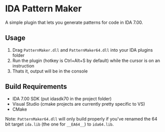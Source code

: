 # IDA Pattern Maker
A simple plugin that lets you generate patterns for code in IDA 7.00. 


## Usage
1) Drag `PatternMaker.dll` and `PatternMaker64.dll` into your IDA plugins folder
2) Run the plugin (hotkey is Ctrl+Alt+S by default) while the cursor is on an instruction
3) Thats it, output will be in the console

## Build Requirements
* IDA 7.00 SDK (put idasdk70 in the project folder)
* Visual Studio (cmake projects are currently pretty specific to VS)
* CMake

Note: `PatternMaker64.dll` will only build properly if you've renamed the 64 bit target `ida.lib` (the one for `__EA64__`) to `ida64.lib`.
